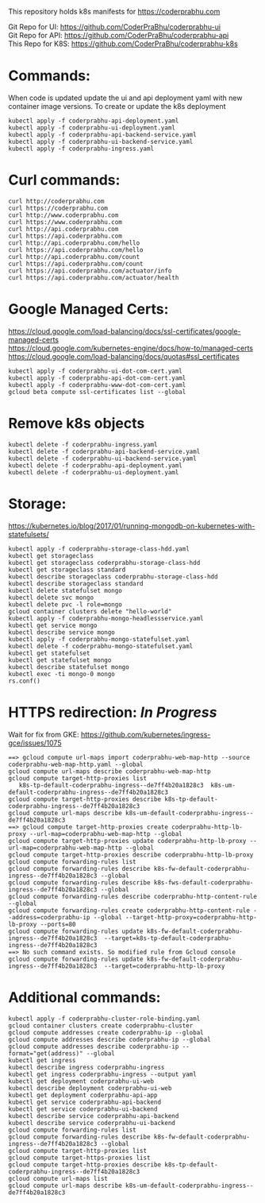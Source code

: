 This repository holds k8s manifests for https://coderprabhu.com

Git Repo for UI: https://github.com/CoderPraBhu/coderprabhu-ui  
Git Repo for API: https://github.com/CoderPraBhu/coderprabhu-api  
This Repo for K8S: https://github.com/CoderPraBhu/coderprabhu-k8s  

# Commands:  

When code is updated update the ui and api deployment yaml with new 
container image versions.
To create or update the k8s deployment
```
kubectl apply -f coderprabhu-api-deployment.yaml  
kubectl apply -f coderprabhu-ui-deployment.yaml  
kubectl apply -f coderprabhu-api-backend-service.yaml  
kubectl apply -f coderprabhu-ui-backend-service.yaml  
kubectl apply -f coderprabhu-ingress.yaml 
```
# Curl commands:   
```
curl http://coderprabhu.com
curl https://coderprabhu.com
curl http://www.coderprabhu.com
curl https://www.coderprabhu.com
curl http://api.coderprabhu.com
curl https://api.coderprabhu.com
curl http://api.coderprabhu.com/hello
curl https://api.coderprabhu.com/hello
curl http://api.coderprabhu.com/count
curl https://api.coderprabhu.com/count
curl https://api.coderprabhu.com/actuator/info
curl https://api.coderprabhu.com/actuator/health
```   
# Google Managed Certs:
https://cloud.google.com/load-balancing/docs/ssl-certificates/google-managed-certs  
https://cloud.google.com/kubernetes-engine/docs/how-to/managed-certs  
https://cloud.google.com/load-balancing/docs/quotas#ssl_certificates  
```
kubectl apply -f coderprabhu-ui-dot-com-cert.yaml  
kubectl apply -f coderprabhu-api-dot-com-cert.yaml  
kubectl apply -f coderprabhu-www-dot-com-cert.yaml
gcloud beta compute ssl-certificates list --global  
```
# Remove k8s objects
```
kubectl delete -f coderprabhu-ingress.yaml 
kubectl delete -f coderprabhu-api-backend-service.yaml  
kubectl delete -f coderprabhu-ui-backend-service.yaml  
kubectl delete -f coderprabhu-api-deployment.yaml  
kubectl delete -f coderprabhu-ui-deployment.yaml  
```
# Storage:  
https://kubernetes.io/blog/2017/01/running-mongodb-on-kubernetes-with-statefulsets/
```
kubectl apply -f coderprabhu-storage-class-hdd.yaml
kubectl get storageclass
kubectl get storageclass coderprabhu-storage-class-hdd
kubectl get storageclass standard
kubectl describe storageclass coderprabhu-storage-class-hdd
kubectl describe storageclass standard
kubectl delete statefulset mongo
kubectl delete svc mongo
kubectl delete pvc -l role=mongo
gcloud container clusters delete "hello-world"
kubectl apply -f coderprabhu-mongo-headlessservice.yaml
kubectl get service mongo
kubectl describe service mongo
kubectl apply -f coderprabhu-mongo-statefulset.yaml
kubectl delete -f coderprabhu-mongo-statefulset.yaml
kubectl get statefulset
kubectl get statefulset mongo
kubectl describe statefulset mongo
kubectl exec -ti mongo-0 mongo
rs.conf()
```
# HTTPS redirection: *In Progress* 
Wait for fix from GKE: https://github.com/kubernetes/ingress-gce/issues/1075
```
==> gcloud compute url-maps import coderprabhu-web-map-http --source coderprabhu-web-map-http.yaml --global  
gcloud compute url-maps describe coderprabhu-web-map-http
gcloud compute target-http-proxies list
   k8s-tp-default-coderprabhu-ingress--de7ff4b20a1828c3  k8s-um-default-coderprabhu-ingress--de7ff4b20a1828c3
gcloud compute target-http-proxies describe k8s-tp-default-coderprabhu-ingress--de7ff4b20a1828c3
gcloud compute url-maps describe k8s-um-default-coderprabhu-ingress--de7ff4b20a1828c3
==> gcloud compute target-http-proxies create coderprabhu-http-lb-proxy --url-map=coderprabhu-web-map-http --global
gcloud compute target-http-proxies update coderprabhu-http-lb-proxy --url-map=coderprabhu-web-map-http --global   
gcloud compute target-http-proxies describe coderprabhu-http-lb-proxy
gcloud compute forwarding-rules list 
gcloud compute forwarding-rules describe k8s-fw-default-coderprabhu-ingress--de7ff4b20a1828c3 --global
gcloud compute forwarding-rules describe k8s-fws-default-coderprabhu-ingress--de7ff4b20a1828c3 --global
gcloud compute forwarding-rules describe coderprabhu-http-content-rule --global 
gcloud compute forwarding-rules create coderprabhu-http-content-rule --address=coderprabhu-ip --global --target-http-proxy=coderprabhu-http-lb-proxy --ports=80
gcloud compute forwarding-rules update k8s-fw-default-coderprabhu-ingress--de7ff4b20a1828c3  --target=k8s-tp-default-coderprabhu-ingress--de7ff4b20a1828c3
==> No such command exists. So modified rule from Gcloud console
gcloud compute forwarding-rules update k8s-fw-default-coderprabhu-ingress--de7ff4b20a1828c3  --target=coderprabhu-http-lb-proxy
```
# Additional commands:  
```
kubectl apply -f coderprabhu-cluster-role-binding.yaml
gcloud container clusters create coderprabhu-cluster    
gcloud compute addresses create coderprabhu-ip --global  
gcloud compute addresses describe coderprabhu-ip --global
gcloud compute addresses describe coderprabhu-ip --format="get(address)" --global
kubectl get ingress
kubectl describe ingress coderprabhu-ingress
kubectl get ingress coderprabhu-ingress --output yaml
kubectl get deployment coderprabhu-ui-web
kubectl describe deployment coderprabhu-ui-web
kubectl get deployment coderprabhu-api-app
kubectl get service coderprabhu-api-backend
kubectl get service coderprabhu-ui-backend
kubectl describe service coderprabhu-api-backend
kubectl describe service coderprabhu-ui-backend
gcloud compute forwarding-rules list
gcloud compute forwarding-rules describe k8s-fw-default-coderprabhu-ingress--de7ff4b20a1828c3 --global
gcloud compute target-http-proxies list
gcloud compute target-https-proxies list
gcloud compute target-http-proxies describe k8s-tp-default-coderprabhu-ingress--de7ff4b20a1828c3
gcloud compute url-maps list
gcloud compute url-maps describe k8s-um-default-coderprabhu-ingress--de7ff4b20a1828c3
```